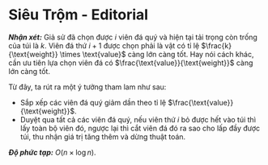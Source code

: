 # Siêu Trộm - Editorial

***Nhận xét:*** Giả sử đã chọn được $i$ viên đá quý và hiện tại tải trọng còn trống của túi là $k$. Viên đá thứ $i + 1$ được chọn phải là vật có tỉ lệ $\frac{k}{\text{weight}} \times \text{value}$ càng lớn càng tốt. Hay nói cách khác, cần ưu tiên lựa chọn viên đá có $\frac{\text{value}}{\text{weight}}$ càng lớn càng tốt. 

Từ đây, ta rút ra một ý tưởng tham lam như sau:

- Sắp xếp các viên đá quý giảm dần theo tỉ lệ $\frac{\text{value}}{\text{weight}}$.
- Duyệt qua tất cả các viên đá quý, nếu viên thứ $i$ bỏ được hết vào túi thì lấy toàn bộ viên đó, ngược lại thì cắt viên đá đó ra sao cho lấp đầy được túi, thu nhận giá trị tăng thêm và dừng thuật toán.

***Độ phức tạp:*** $O(n \times \log n)$.
